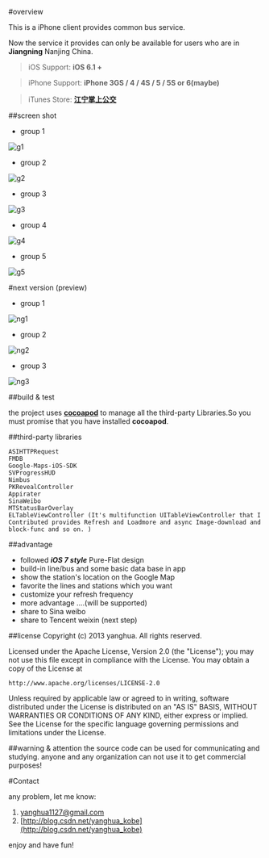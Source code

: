 #overview

This is a iPhone client provides common bus service. <br />

Now the service it provides  can only be available for users who are in **Jiangning** Nanjing China.

> iOS Support: **iOS 6.1 +**

> iPhone Support: **iPhone 3GS / 4 / 4S / 5 / 5S or 6(maybe)** 

> iTunes Store:  **[江宁掌上公交](https://itunes.apple.com/cn/app/jiang-ning-zhang-shang-gong/id667862622?mt=8)**


##screen shot
* group 1

![g1](http://img.my.csdn.net/uploads/201306/30/1372560584_2067.png)

* group 2

![g2](http://img.my.csdn.net/uploads/201306/30/1372560584_7360.png)

* group 3

![g3](http://img.my.csdn.net/uploads/201306/30/1372560585_7606.png)

* group 4

![g4](http://img.my.csdn.net/uploads/201306/30/1372560586_9306.png)

* group 5

![g5](http://img.my.csdn.net/uploads/201306/30/1372560584_8863.png)

#next version (preview)

* group 1

![ng1](http://img.my.csdn.net/uploads/201307/08/1373294776_5206.png)

* group 2

![ng2](http://img.my.csdn.net/uploads/201307/16/1373936909_8013.png)

* group 3

![ng3](http://img.my.csdn.net/uploads/201307/08/1373294778_6359.png)


##build & test

the project uses **[cocoapod](http://cocoapods.org/)** to manage all the third-party Libraries.So you must promise that you have installed **cocoapod**.

##third-party libraries

```
ASIHTTPRequest
FMDB
Google-Maps-iOS-SDK
SVProgressHUD
Nimbus
PKRevealController
Appirater
SinaWeibo
MTStatusBarOverlay
ELTableViewController (It's multifunction UITableViewController that I Contributed provides Refresh and Loadmore and async Image-download and block-func and so on. )
```

##advantage
* followed ***iOS 7 style*** Pure-Flat design
* build-in line/bus and some basic data base in app
* show the station's location on the Google Map
* favorite the lines and stations which you want 
* customize your refresh frequency
* more advantage ….(will be supported)
* share to Sina weibo
* share to Tencent weixin (next step)

##license
Copyright (c) 2013 yanghua. All rights reserved.

Licensed under the Apache License, Version 2.0 (the "License"); you may not use this file except in compliance with the License. You may obtain a copy of the License at

```
http://www.apache.org/licenses/LICENSE-2.0
```
Unless required by applicable law or agreed to in writing, software distributed under the License is distributed on an "AS IS" BASIS, WITHOUT WARRANTIES OR CONDITIONS OF ANY KIND, either express or implied. See the License for the specific language governing permissions and limitations under the License.


##warning & attention
the source code can be used for communicating and studying. anyone and any organization can not use it to get commercial purposes!

#Contact

any problem, let me know:

1. [yanghua1127@gmail.com](yanghua1127@gmail.com)
2. [http://blog.csdn.net/yanghua_kobe](http://blog.csdn.net/yanghua_kobe)

enjoy and have fun!